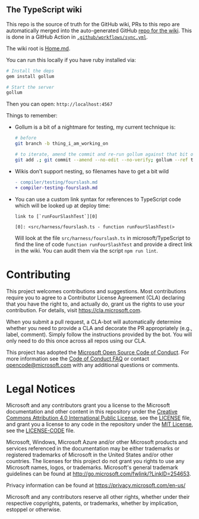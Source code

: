 ## The TypeScript wiki

This repo is the source of truth for the GitHub wiki, PRs to this repo are automatically merged into the 
auto-generated GitHub [repo for the wiki](https://github.com/microsoft/TypeScript.wiki.git). This is done 
in a GitHub Action in [`.github/workflows/sync.yml`](.github/workflows/sync.yml).

The wiki root is [Home.md](./Home.md).

You can run this locally if you have ruby installed via:

```sh
# Install the deps
gem install gollum

# Start the server
gollum
```

Then you can open: `http://localhost:4567`

Things to remember:

- Gollum is a bit of a nightmare for testing, my current technique is:

  ```sh
  # before
  git branch -b thing_i_am_working_on
  
  # to iterate, amend the commit and re-run gollum against that bit of git
  git add .; git commit --amend --no-edit --no-verify; gollum --ref thing_i_am_working_on
  ```

- Wikis don't support nesting, so filenames have to get a bit wild

  ```diff
  - compiler/testing/fourslash.md
  + compiler-testing-fourslash.md
  ```

- You can use a custom link syntax for references to TypeScript code which will
  be looked up at deploy time:

  ```
  link to [`runFourSlashTest`][0]

  [0]: <src/harness/fourslash.ts - function runFourSlashTest(>
  ```

  Will look at the file `src/harness/fourslash.ts` in microsoft/TypeScript to 
  find the line of code `function runFourSlashTest` and provide a direct link 
  in the wiki. You can audit them via the script `npm run lint`.

# Contributing

This project welcomes contributions and suggestions.  Most contributions require you to agree to a
Contributor License Agreement (CLA) declaring that you have the right to, and actually do, grant us
the rights to use your contribution. For details, visit https://cla.microsoft.com.

When you submit a pull request, a CLA-bot will automatically determine whether you need to provide
a CLA and decorate the PR appropriately (e.g., label, comment). Simply follow the instructions
provided by the bot. You will only need to do this once across all repos using our CLA.

This project has adopted the [Microsoft Open Source Code of Conduct](https://opensource.microsoft.com/codeofconduct/).
For more information see the [Code of Conduct FAQ](https://opensource.microsoft.com/codeofconduct/faq/) or
contact [opencode@microsoft.com](mailto:opencode@microsoft.com) with any additional questions or comments.

# Legal Notices

Microsoft and any contributors grant you a license to the Microsoft documentation and other content in this repository under the [Creative Commons Attribution 4.0 International Public License](https://creativecommons.org/licenses/by/4.0/legalcode), see the [LICENSE](LICENSE) file, and grant you a license to any code in the repository under the [MIT License](https://opensource.org/licenses/MIT), see the [LICENSE-CODE](LICENSE-CODE) file.

Microsoft, Windows, Microsoft Azure and/or other Microsoft products and services referenced in the documentation may be either trademarks or registered trademarks of Microsoft in the United States and/or other countries.
The licenses for this project do not grant you rights to use any Microsoft names, logos, or trademarks.
Microsoft's general trademark guidelines can be found at http://go.microsoft.com/fwlink/?LinkID=254653.

Privacy information can be found at https://privacy.microsoft.com/en-us/

Microsoft and any contributors reserve all other rights, whether under their respective copyrights, patents, or trademarks, whether by implication, estoppel or otherwise.
